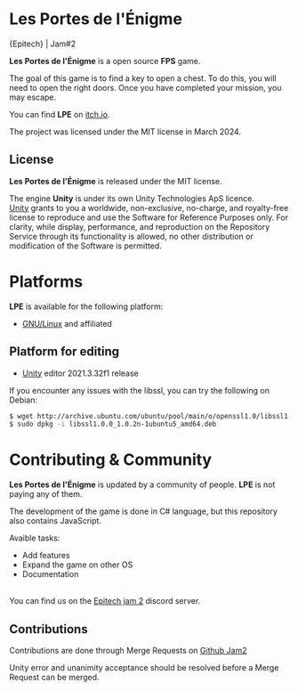 # Les Portes de l'Énigme

{Epitech} | Jam#2

**Les Portes de l'Énigme** is a open source **FPS** game.

The goal of this game is to find a key to open a chest. To do this, you will need to open the right doors. Once you have completed your mission, you may escape.

You can find **LPE** on [itch.io](https://morgan-gch.itch.io/les-portes-de-lenigme).

The project was licensed under the MIT license in March 2024.

## License

**Les Portes de l'Énigme** is released under the MIT license.

The engine **Unity** is under its own Unity Technologies ApS licence.\
[Unity](https://unity.com/fr/legal/licenses/unity-reference-only-license) grants to you a worldwide, non-exclusive, no-charge, and royalty-free license to reproduce and use the Software for Reference Purposes only. For clarity, while display, performance, and reproduction on the Repository Service through its functionality is allowed, no other distribution or modification of the Software is permitted.

# Platforms

**LPE** is available for the following platform:
- [GNU/Linux] and affiliated

[GNU/Linux]: https://www.itch.io/lpe/#download

## Platform for editing

- [Unity] editor 2021.3.32f1 release

If you encounter any issues with the libssl, you can try the following on Debian:

```bash
$ wget http://archive.ubuntu.com/ubuntu/pool/main/o/openssl1.0/libssl1.0.0_1.0.2n-1ubuntu5_amd64.deb
$ sudo dpkg -i libssl1.0.0_1.0.2n-1ubuntu5_amd64.deb
```

[Unity]: https://unity.com/unity-hub

# Contributing & Community

**Les Portes de l'Énigme** is updated by a community of people. **LPE** is not paying any of them.

The development of the game is done in C# language, but this repository also contains JavaScript.

Avaible tasks:
- Add features
- Expand the game on other OS
- Documentation

\
You can find us on the [Epitech jam 2](https://discord.gg/AEZDsDSDSD) discord server.

## Contributions

Contributions are done through Merge Requests on [Github Jam2](https://github.com/Thomasmass/Jam2.git)

Unity error and unanimity acceptance should be resolved before a Merge Request can be merged.
